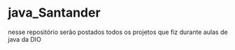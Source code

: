 # java_Santander
nesse repositório serão postados todos os projetos que fiz durante aulas de java da DIO
